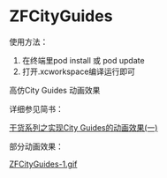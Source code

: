 # ZFCityGuides
使用方法：

1. 在终端里pod install 或 pod update 
2. 打开.xcworkspace编译运行即可
 
高仿City Guides 动画效果

详细参见简书：

[干货系列之实现City Guides的动画效果(一)](http://www.jianshu.com/p/d8e7cc5b307b)

部分动画效果：

[ZFCityGuides-1.gif](http://upload-images.jianshu.io/upload_images/1255171-07889b069ecc1427.gif?imageMogr2/auto-orient/strip)
